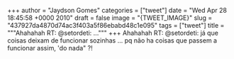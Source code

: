 
+++
author = "Jaydson Gomes"
categories = ["tweet"]
date = "Wed Apr 28 18:45:58 +0000 2010"
draft = false
image = "{TWEET_IMAGE}"
slug = "437927da4870d74ac3f403a5f86ebabd48c1e095"
tags = ["tweet"]
title = """Ahahahah RT: @setordeti: ..."""
+++
Ahahahah RT: @setordeti: já que coisas deixam de funcionar sozinhas ... pq não ha coisas que passem a funcionar assim, 'do nada" ?!
